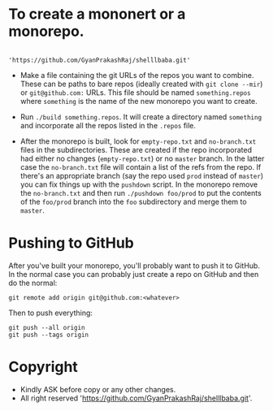 # To create a mononert or a monorepo.
                           'https://github.com/GyanPrakashRaj/shelllbaba.git'
- Make a file containing the git URLs of the repos you want to
  combine. These can be paths to bare repos (ideally created with `git
  clone --mir`) or `git@github.com:` URLs. This file should be
  named `something.repos` where `something` is the name of the new
  monorepo you want to create.

- Run `./build something.repos`. It will create a directory named
  `something` and incorporate all the repos listed in the `.repos`
  file.

- After the monorepo is built, look for `empty-repo.txt` and
  `no-branch.txt` files in the subdirectories. These are created if
  the repo incorporated had either no changes (`empty-repo.txt`) or no
  `master` branch. In the latter case the `no-branch.txt` file will
  contain a list of the refs from the repo. If there's an appropriate
  branch (say the repo used `prod` instead of `master`) you can fix
  things up with the `pushdown` script. In the monorepo remove the
  `no-branch.txt` and then run `./pushdown foo/prod` to put the
  contents of the `foo/prod` branch into the `foo` subdirectory and
  merge them to `master`.


# Pushing to GitHub

After you've built your monorepo, you'll probably want to push it to
GitHub. In the normal case you can probably just create a repo on
GitHub and then do the normal:

```
git remote add origin git@github.com:<whatever>
```

Then to push everything:

```
git push --all origin
git push --tags origin
```
# Copyright
- Kindly ASK before copy or any other changes.
- All right reserved 'https://github.com/GyanPrakashRaj/shelllbaba.git'.

